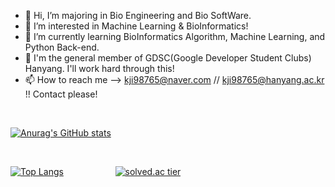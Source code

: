 - 👋 Hi, I’m majoring in Bio Engineering and Bio SoftWare.
- 👀 I’m interested in Machine Learning & BioInformatics!
- 🌱 I’m currently learning BioInformatics Algorithm, Machine Learning, and Python Back-end.
- 🏢 I'm the general member of GDSC(Google Developer Student Clubs) Hanyang. I'll work hard through this!  
- 📫 How to reach me --> kji98765@naver.com // kji98765@hanyang.ac.kr !! Contact please!

<!---
kangjunseo/kangjunseo is a ✨ special ✨ repository because its `README.md` (this file) appears on your GitHub profile.
You can click the Preview link to take a look at your changes.
--->
<br/>

[![Anurag's GitHub stats](https://github-readme-stats.vercel.app/api?username=kangjunseo&show_icons=true&theme=dark&hide=issues,contribs)](https://github.com/anuraghazra/github-readme-stats)

<br/>

[![Top Langs](https://github-readme-stats.vercel.app/api/top-langs/?username=kangjunseo&layout=compact)](https://github.com/anuraghazra/github-readme-stats)
&nbsp;&nbsp;&nbsp;&nbsp;&nbsp;&nbsp;&nbsp;&nbsp;&nbsp;&nbsp;&nbsp;&nbsp;&nbsp;&nbsp;&nbsp;&nbsp;&nbsp;&nbsp;&nbsp;&nbsp;[![solved.ac tier](http://mazassumnida.wtf/api/v2/generate_badge?boj=kji98765)](https://solved.ac/kji98765)
